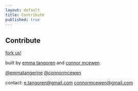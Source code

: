 ```yaml
---
layout: default
title: Contribute
published: true
---
```


## Contribute

[fork us!](https://github.com/cmcewen/startwithstartups)

built by [emma tangoren](http://emmatangoren.com) and [connor mcewen](http://connormcewen.com)
 
[@emmatangerine](https://twitter.com/emmatangerine) [@connormcewen](https://twitter.com/connormcewen)
 
contact: [e.tangoren@gmail.com](mailto:e.tangoren@gmail.com) [connormcewen@gmail.com](mailto:connormcewen@gmail.com)
